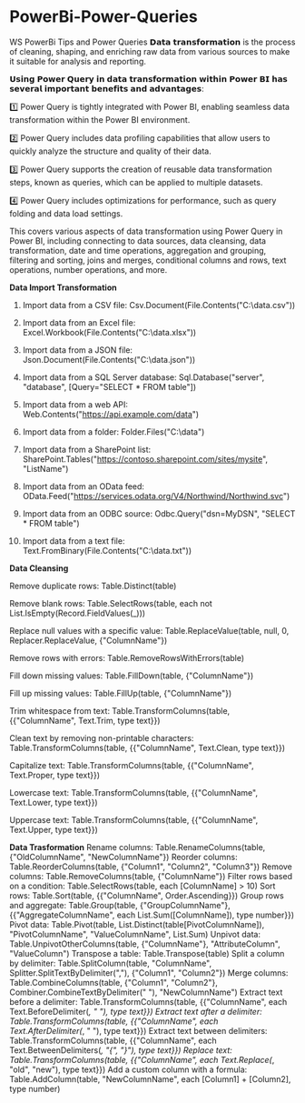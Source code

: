 # PowerBi-Power-Queries
WS PowerBi Tips and Power Queries 
𝗗𝗮𝘁𝗮 𝘁𝗿𝗮𝗻𝘀𝗳𝗼𝗿𝗺𝗮𝘁𝗶𝗼𝗻 is the process of cleaning, shaping, and enriching raw data from various sources to make it suitable for analysis and reporting.

𝗨𝘀𝗶𝗻𝗴 𝗣𝗼𝘄𝗲𝗿 𝗤𝘂𝗲𝗿𝘆 𝗶𝗻 𝗱𝗮𝘁𝗮 𝘁𝗿𝗮𝗻𝘀𝗳𝗼𝗿𝗺𝗮𝘁𝗶𝗼𝗻 𝘄𝗶𝘁𝗵𝗶𝗻 𝗣𝗼𝘄𝗲𝗿 𝗕𝗜 𝗵𝗮𝘀 𝘀𝗲𝘃𝗲𝗿𝗮𝗹 𝗶𝗺𝗽𝗼𝗿𝘁𝗮𝗻𝘁 𝗯𝗲𝗻𝗲𝗳𝗶𝘁𝘀 𝗮𝗻𝗱 𝗮𝗱𝘃𝗮𝗻𝘁𝗮𝗴𝗲𝘀:

1️⃣ Power Query is tightly integrated with Power BI, enabling seamless data transformation within the Power BI environment.

2️⃣ Power Query includes data profiling capabilities that allow users to quickly analyze the structure and quality of their data.

3️⃣ Power Query supports the creation of reusable data transformation steps, known as queries, which can be applied to multiple datasets.

4️⃣ Power Query includes optimizations for performance, such as query folding and data load settings.

This covers various aspects of data transformation using Power Query in Power BI, including connecting to data sources, data cleansing, data transformation, date and time operations, aggregation and grouping, filtering and sorting, joins and merges, conditional columns and rows, text operations, number operations, and more.

**Data Import Transformation**

1. Import data from a CSV file: Csv.Document(File.Contents("C:\data.csv"))

2. Import data from an Excel file: Excel.Workbook(File.Contents("C:\data.xlsx"))

3. Import data from a JSON file: Json.Document(File.Contents("C:\data.json"))

4. Import data from a SQL Server database: Sql.Database("server", "database", [Query="SELECT * FROM table"]) 

5. Import data from a web API: Web.Contents("https://api.example.com/data")

6. Import data from a folder: Folder.Files("C:\data") 

7. Import data from a SharePoint list: SharePoint.Tables("https://contoso.sharepoint.com/sites/mysite", "ListName") 

8. Import data from an OData feed: OData.Feed("https://services.odata.org/V4/Northwind/Northwind.svc") 

9. Import data from an ODBC source: Odbc.Query("dsn=MyDSN", "SELECT * FROM table") 

10. Import data from a text file: Text.FromBinary(File.Contents("C:\data.txt"))

**Data Cleansing**

Remove duplicate rows: Table.Distinct(table) 

Remove blank rows: Table.SelectRows(table, each not List.IsEmpty(Record.FieldValues(_))) 

Replace null values with a specific value: Table.ReplaceValue(table, null, 0, Replacer.ReplaceValue, {"ColumnName"}) 

Remove rows with errors: Table.RemoveRowsWithErrors(table) 

Fill down missing values: Table.FillDown(table, {"ColumnName"}) 

Fill up missing values: Table.FillUp(table, {"ColumnName"}) 

Trim whitespace from text: Table.TransformColumns(table, {{"ColumnName", Text.Trim, type text}}) 

Clean text by removing non-printable characters: Table.TransformColumns(table, {{"ColumnName", Text.Clean, type text}}) 

Capitalize text: Table.TransformColumns(table, {{"ColumnName", Text.Proper, type text}})

Lowercase text: Table.TransformColumns(table, {{"ColumnName", Text.Lower, type text}}) 

Uppercase text: Table.TransformColumns(table, {{"ColumnName", Text.Upper, type text}})

**Data Trasformation**
Rename columns: Table.RenameColumns(table, {"OldColumnName", "NewColumnName"}) 
Reorder columns: Table.ReorderColumns(table, {"Column1", "Column2", "Column3"}) 
Remove columns: Table.RemoveColumns(table, {"ColumnName"}) 
Filter rows based on a condition: Table.SelectRows(table, each [ColumnName] > 10) 
Sort rows: Table.Sort(table, {{"ColumnName", Order.Ascending}}) 
Group rows and aggregate: Table.Group(table, {"GroupColumnName"}, {{"AggregateColumnName", each List.Sum([ColumnName]), type number}}) 
Pivot data: Table.Pivot(table, List.Distinct(table[PivotColumnName]), "PivotColumnName", "ValueColumnName", List.Sum) 
Unpivot data: Table.UnpivotOtherColumns(table, {"ColumnName"}, "AttributeColumn", "ValueColumn") 
Transpose a table: Table.Transpose(table) 
Split a column by delimiter: Table.SplitColumn(table, "ColumnName", Splitter.SplitTextByDelimiter(","), {"Column1", "Column2"}) 
Merge columns: Table.CombineColumns(table, {"Column1", "Column2"}, Combiner.CombineTextByDelimiter(" "), "NewColumnName") 
Extract text before a delimiter: Table.TransformColumns(table, {{"ColumnName", each Text.BeforeDelimiter(_, " "), type text}})
Extract text after a delimiter: Table.TransformColumns(table, {{"ColumnName", each Text.AfterDelimiter(_, " "), type text}}) 
Extract text between delimiters: Table.TransformColumns(table, {{"ColumnName", each Text.BetweenDelimiters(_, "{", "}"), type text}}) 
Replace text: Table.TransformColumns(table, {{"ColumnName", each Text.Replace(_, "old", "new"), type text}}) 
Add a custom column with a formula: Table.AddColumn(table, "NewColumnName", each [Column1] + [Column2], type number) 
